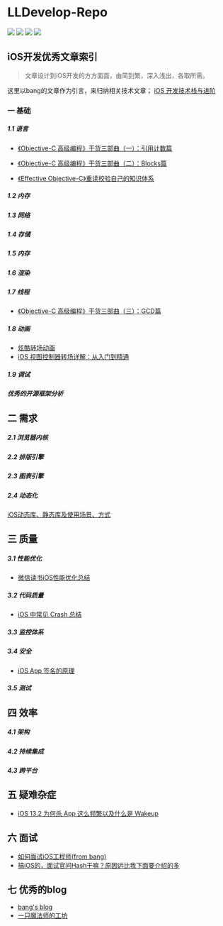 # LLDevelop-Repo

</p>
<p align='left'>
<img src="http://githubbadges.com/star.svg?user=liuniuliuniu&repo=LLDevelop-Repo">
<img src="http://githubbadges.com/fork.svg?user=liuniuliuniu&repo=LLDevelop-Repo">
<img src="https://img.shields.io/badge/PR-welcome%20!-brightgreen.svg?colorA=a0cd34">
<img src="https://img.shields.io/packagist/l/doctrine/orm.svg">
</p>

## iOS开发优秀文章索引
> 文章设计到iOS开发的方方面面，由简到繁，深入浅出，各取所需。

这里以bang的文章作为引言，来归纳相关技术文章；
[iOS 开发技术栈与进阶](http://blog.cnbang.net/tech/3354/)

### 一 基础

##### 1.1 语言

- [《Objective-C 高级编程》干货三部曲（一）：引用计数篇](https://www.jianshu.com/p/9172ff9c8b5c)

- [《Objective-C 高级编程》干货三部曲（二）：Blocks篇](https://www.jianshu.com/p/f3ee592e57f5)
 
- [《Effective Objective-C》重读校验自己的知识体系](https://www.jianshu.com/p/17346f810af4)

##### 1.2 内存

##### 1.3 网络

##### 1.4 存储

##### 1.5 内存

##### 1.6 渲染

##### 1.7  线程
- [《Objective-C 高级编程》干货三部曲（三）：GCD篇](https://www.jianshu.com/p/7e8739ca0dbc)

##### 1.8 动画
- [炫酷转场动画](https://www.jianshu.com/p/fbfbcb75dc4b)
- [iOS 视图控制器转场详解：从入门到精通](https://github.com/seedante/iOS-Note/wiki/ViewController-Transition)

##### 1.9 调试

##### 优秀的开源框架分析

## 二 需求

##### 2.1 浏览器内核

##### 2.2 排版引擎

##### 2.3 图表引擎

##### 2.4 动态化
[iOS动态库、静态库及使用场景、方式](https://www.jianshu.com/p/4e0fd0214152)


## 三 质量

##### 3.1 性能优化
- [微信读书iOS性能优化总结](https://wereadteam.github.io/2016/05/03/WeRead-Performance/)

##### 3.2 代码质量
- [iOS 中常见 Crash 总结](https://mp.weixin.qq.com/s/4mxo12CdxjTrPnIH7wfbsQ)

##### 3.3 监控体系

##### 3.4 安全
- [iOS App 签名的原理](http://blog.cnbang.net/tech/3386/)

##### 3.5 测试

## 四 效率

##### 4.1 架构

##### 4.2 持续集成

##### 4.3 跨平台

## 五 疑难杂症
- [iOS 13.2 为何杀 App 这么频繁以及什么是 Wakeup](https://imtx.me/archives/2809.html?nsukey=8Sd0QK3IbrZuNIjpLbeLgEb%2FQmm7Gi7ZuR3xnFf0fAkdNAqHN6Wpf35hDgrHG6GntpekYJLy70ZZEDjcuZ8Da28x%2Fs0FiR4t4ttQp6Sx2Wc6WOSlSLlNV6JZFJQ18RLc%2F9DIMNNJfGm00UrIvPfTx3seI1Igm8QM%2BstgftU9LUQr6jMY9MO5ofxgPYSnc7tJ)


## 六 面试
- [如何面试iOS工程师(from bang)](http://blog.cnbang.net/internet/3245/)
- [搞iOS的，面试官问Hash干嘛？原因远比我下面要介绍的多](http://www.cocoachina.com/cms/wap.php?action=article&id=26391)


## 七 优秀的blog
- [bang's blog](http://blog.cnbang.net/archives/)
- [一只魔法师的工坊](https://blog.ibireme.com/)
